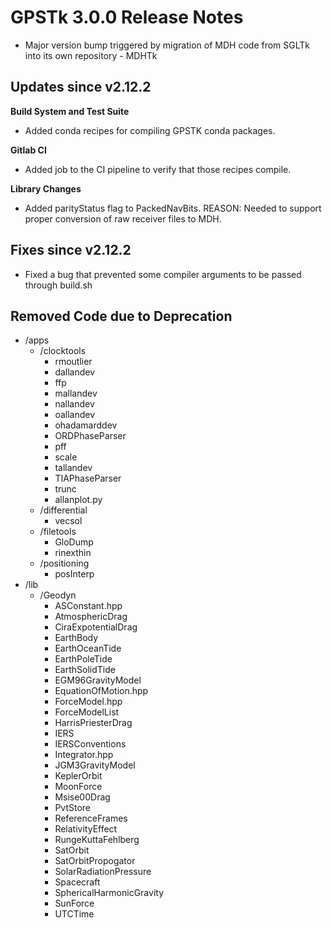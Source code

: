 GPSTk 3.0.0 Release Notes
========================

 * Major version bump triggered by migration of MDH code from SGLTk into its own repository - MDHTk

Updates since v2.12.2
---------------------

**Build System and Test Suite**
 * Added conda recipes for compiling GPSTK conda packages.


**Gitlab CI**
 * Added job to the CI pipeline to verify that those recipes compile.


**Library Changes**
 * Added parityStatus flag to PackedNavBits. REASON: Needed to support proper conversion of raw receiver files to MDH.


Fixes since v2.12.2
--------------------
 * Fixed a bug that prevented some compiler arguments to be passed through build.sh


 Removed Code due to Deprecation
 -------------------------------
 * /apps
   * /clocktools
     *  rmoutlier
     *  dallandev
     *  ffp
     *  mallandev
     *  nallandev
     *  oallandev
     *  ohadamarddev
     *  ORDPhaseParser
     *  pff
     *  scale
     *  tallandev
     *  TIAPhaseParser
     *  trunc
     *  allanplot.py
   * /differential
     *  vecsol
   * /filetools
     *  GloDump
     *  rinexthin
   * /positioning
     *  posInterp
 * /lib
   * /Geodyn
     *  ASConstant.hpp
     *  AtmosphericDrag
     *  CiraExpotentialDrag
     *  EarthBody
     *  EarthOceanTide
     *  EarthPoleTide
     *  EarthSolidTide
     *  EGM96GravityModel
     *  EquationOfMotion.hpp
     *  ForceModel.hpp
     *  ForceModelList
     *  HarrisPriesterDrag
     *  IERS
     *  IERSConventions
     *  Integrator.hpp
     *  JGM3GravityModel
     *  KeplerOrbit
     *  MoonForce
     *  Msise00Drag
     *  PvtStore
     *  ReferenceFrames
     *  RelativityEffect
     *  RungeKuttaFehlberg
     *  SatOrbit
     *  SatOrbitPropogator
     *  SolarRadiationPressure
     *  Spacecraft
     *  SphericalHarmonicGravity
     *  SunForce
     *  UTCTime
